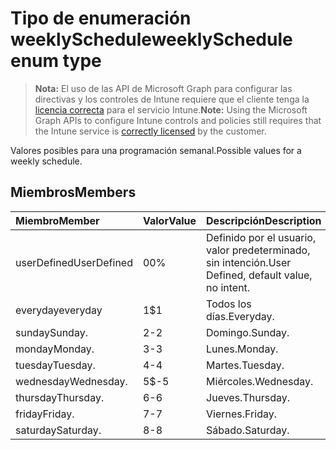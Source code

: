 # <a name="weeklyschedule-enum-type"></a><span data-ttu-id="2db5e-101">Tipo de enumeración weeklySchedule</span><span class="sxs-lookup"><span data-stu-id="2db5e-101">weeklySchedule enum type</span></span>

> <span data-ttu-id="2db5e-102">**Nota:** El uso de las API de Microsoft Graph para configurar las directivas y los controles de Intune requiere que el cliente tenga la [licencia correcta](https://go.microsoft.com/fwlink/?linkid=839381) para el servicio Intune.</span><span class="sxs-lookup"><span data-stu-id="2db5e-102">**Note:** Using the Microsoft Graph APIs to configure Intune controls and policies still requires that the Intune service is [correctly licensed](https://go.microsoft.com/fwlink/?linkid=839381) by the customer.</span></span>

<span data-ttu-id="2db5e-103">Valores posibles para una programación semanal.</span><span class="sxs-lookup"><span data-stu-id="2db5e-103">Possible values for a weekly schedule.</span></span>
## <a name="members"></a><span data-ttu-id="2db5e-104">Miembros</span><span class="sxs-lookup"><span data-stu-id="2db5e-104">Members</span></span>
|<span data-ttu-id="2db5e-105">Miembro</span><span class="sxs-lookup"><span data-stu-id="2db5e-105">Member</span></span>|<span data-ttu-id="2db5e-106">Valor</span><span class="sxs-lookup"><span data-stu-id="2db5e-106">Value</span></span>|<span data-ttu-id="2db5e-107">Descripción</span><span class="sxs-lookup"><span data-stu-id="2db5e-107">Description</span></span>|
|:---|:---|:---|
|<span data-ttu-id="2db5e-108">userDefined</span><span class="sxs-lookup"><span data-stu-id="2db5e-108">UserDefined</span></span>|<span data-ttu-id="2db5e-109">0</span><span class="sxs-lookup"><span data-stu-id="2db5e-109">0%</span></span>|<span data-ttu-id="2db5e-110">Definido por el usuario, valor predeterminado, sin intención.</span><span class="sxs-lookup"><span data-stu-id="2db5e-110">User Defined, default value, no intent.</span></span>|
|<span data-ttu-id="2db5e-111">everyday</span><span class="sxs-lookup"><span data-stu-id="2db5e-111">everyday</span></span>|<span data-ttu-id="2db5e-112">1</span><span class="sxs-lookup"><span data-stu-id="2db5e-112">$1</span></span>|<span data-ttu-id="2db5e-113">Todos los días.</span><span class="sxs-lookup"><span data-stu-id="2db5e-113">Everyday.</span></span>|
|<span data-ttu-id="2db5e-114">sunday</span><span class="sxs-lookup"><span data-stu-id="2db5e-114">Sunday.</span></span>|<span data-ttu-id="2db5e-115">2</span><span class="sxs-lookup"><span data-stu-id="2db5e-115">-2</span></span>|<span data-ttu-id="2db5e-116">Domingo.</span><span class="sxs-lookup"><span data-stu-id="2db5e-116">Sunday.</span></span>|
|<span data-ttu-id="2db5e-117">monday</span><span class="sxs-lookup"><span data-stu-id="2db5e-117">Monday.</span></span>|<span data-ttu-id="2db5e-118">3</span><span class="sxs-lookup"><span data-stu-id="2db5e-118">-3</span></span>|<span data-ttu-id="2db5e-119">Lunes.</span><span class="sxs-lookup"><span data-stu-id="2db5e-119">Monday.</span></span>|
|<span data-ttu-id="2db5e-120">tuesday</span><span class="sxs-lookup"><span data-stu-id="2db5e-120">Tuesday.</span></span>|<span data-ttu-id="2db5e-121">4</span><span class="sxs-lookup"><span data-stu-id="2db5e-121">-4</span></span>|<span data-ttu-id="2db5e-122">Martes.</span><span class="sxs-lookup"><span data-stu-id="2db5e-122">Tuesday.</span></span>|
|<span data-ttu-id="2db5e-123">wednesday</span><span class="sxs-lookup"><span data-stu-id="2db5e-123">Wednesday.</span></span>|<span data-ttu-id="2db5e-124">5</span><span class="sxs-lookup"><span data-stu-id="2db5e-124">$-5</span></span>|<span data-ttu-id="2db5e-125">Miércoles.</span><span class="sxs-lookup"><span data-stu-id="2db5e-125">Wednesday.</span></span>|
|<span data-ttu-id="2db5e-126">thursday</span><span class="sxs-lookup"><span data-stu-id="2db5e-126">Thursday.</span></span>|<span data-ttu-id="2db5e-127">6</span><span class="sxs-lookup"><span data-stu-id="2db5e-127">-6</span></span>|<span data-ttu-id="2db5e-128">Jueves.</span><span class="sxs-lookup"><span data-stu-id="2db5e-128">Thursday.</span></span>|
|<span data-ttu-id="2db5e-129">friday</span><span class="sxs-lookup"><span data-stu-id="2db5e-129">Friday.</span></span>|<span data-ttu-id="2db5e-130">7</span><span class="sxs-lookup"><span data-stu-id="2db5e-130">-7</span></span>|<span data-ttu-id="2db5e-131">Viernes.</span><span class="sxs-lookup"><span data-stu-id="2db5e-131">Friday.</span></span>|
|<span data-ttu-id="2db5e-132">saturday</span><span class="sxs-lookup"><span data-stu-id="2db5e-132">Saturday.</span></span>|<span data-ttu-id="2db5e-133">8</span><span class="sxs-lookup"><span data-stu-id="2db5e-133">-8</span></span>|<span data-ttu-id="2db5e-134">Sábado.</span><span class="sxs-lookup"><span data-stu-id="2db5e-134">Saturday.</span></span>|



